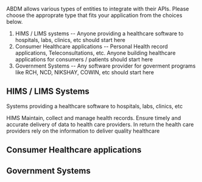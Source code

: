 ABDM allows various types of entities to integrate with their APIs. Please choose the approprate type that fits your application from the choices below.

1. HIMS / LIMS systems -- Anyone providing a healthcare software to hospitals, labs, clinics, etc should start here
2. Consumer Healthcare applications -- Personal Health record applications, Teleconsultations, etc. Anyone building healthcare applications for consumers / patients should start here
3. Government Systems -- Any software provider for goverment programs like RCH, NCD, NIKSHAY, COWIN, etc should start here

## HIMS / LIMS Systems
Systems providing a healthcare software to hospitals, labs, clinics, etc

HIMS Maintain, collect and manage health records. Ensure timely and accurate delivery of data to health care providers. 
In return the health care providers rely on the information to deliver quality healthcare


## Consumer Healthcare applications



## Government Systems
